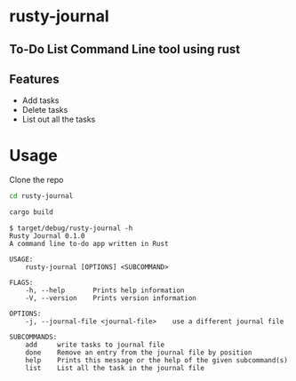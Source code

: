 # rusty-journal
## To-Do List Command Line tool using rust

## Features
- Add tasks 
- Delete tasks
- List out all the tasks

# Usage 

Clone the repo

```sh
cd rusty-journal

cargo build
```

```
$ target/debug/rusty-journal -h
Rusty Journal 0.1.0
A command line to-do app written in Rust

USAGE:
    rusty-journal [OPTIONS] <SUBCOMMAND>

FLAGS:
    -h, --help       Prints help information
    -V, --version    Prints version information

OPTIONS:
    -j, --journal-file <journal-file>    use a different journal file

SUBCOMMANDS:
    add     write tasks to journal file
    done    Remove an entry from the journal file by position
    help    Prints this message or the help of the given subcommand(s)
    list    List all the task in the journal file

```

